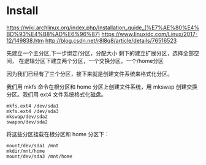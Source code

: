 # Install
https://wiki.archlinux.org/index.php/Installation_guide_(%E7%AE%80%E4%BD%93%E4%B8%AD%E6%96%87)
https://www.linuxidc.com/Linux/2017-12/149838.htm
http://blog.csdn.net/r8l8q8/article/details/76516523

先建立一个主分区,下一步绑定/分区，分配大小
剩下的建立扩展分区，选择全部空间，
在逻辑分区下建立两个分区，一个交换分区，一个/home分区

因为我们已经有了三个分区，接下来就是创建文件系统来格式化分区。

我们用 mkfs 命令在根分区和 home 分区上创建文件系统，用 mkswap 创建交换分区。我们用 ext4 文件系统格式化磁盘。

    mkfs.ext4 /dev/sda1
    mkfs.ext4 /dev/sda3
    mkswap/dev/sda2
    swapon/dev/sda2

将这些分区挂载在根分区和 home 分区下：

    mount/dev/sda1 /mnt
    mkdir/mnt/home
    mount/dev/sda3 /mnt/home
